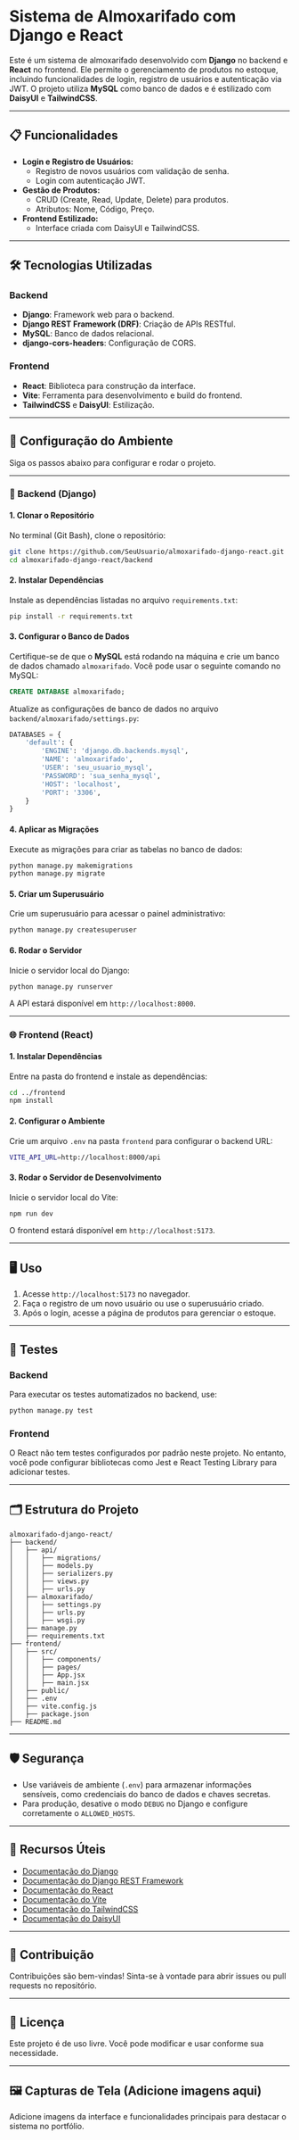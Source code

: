 
# Sistema de Almoxarifado com Django e React

Este é um sistema de almoxarifado desenvolvido com **Django** no backend e **React** no frontend. Ele permite o gerenciamento de produtos no estoque, incluindo funcionalidades de login, registro de usuários e autenticação via JWT. O projeto utiliza **MySQL** como banco de dados e é estilizado com **DaisyUI** e **TailwindCSS**.

---

## 📋 Funcionalidades

- **Login e Registro de Usuários:**
  - Registro de novos usuários com validação de senha.
  - Login com autenticação JWT.
- **Gestão de Produtos:**
  - CRUD (Create, Read, Update, Delete) para produtos.
  - Atributos: Nome, Código, Preço.
- **Frontend Estilizado:**
  - Interface criada com DaisyUI e TailwindCSS.

---

## 🛠️ Tecnologias Utilizadas

### Backend
- **Django**: Framework web para o backend.
- **Django REST Framework (DRF)**: Criação de APIs RESTful.
- **MySQL**: Banco de dados relacional.
- **django-cors-headers**: Configuração de CORS.

### Frontend
- **React**: Biblioteca para construção da interface.
- **Vite**: Ferramenta para desenvolvimento e build do frontend.
- **TailwindCSS** e **DaisyUI**: Estilização.

---

## 🚀 Configuração do Ambiente

Siga os passos abaixo para configurar e rodar o projeto.

---

### 🔧 Backend (Django)

#### 1. Clonar o Repositório
No terminal (Git Bash), clone o repositório:

```bash
git clone https://github.com/SeuUsuario/almoxarifado-django-react.git
cd almoxarifado-django-react/backend
```

#### 2. Instalar Dependências
Instale as dependências listadas no arquivo `requirements.txt`:

```bash
pip install -r requirements.txt
```

#### 3. Configurar o Banco de Dados
Certifique-se de que o **MySQL** está rodando na máquina e crie um banco de dados chamado `almoxarifado`. Você pode usar o seguinte comando no MySQL:

```sql
CREATE DATABASE almoxarifado;
```

Atualize as configurações de banco de dados no arquivo `backend/almoxarifado/settings.py`:

```python
DATABASES = {
    'default': {
        'ENGINE': 'django.db.backends.mysql',
        'NAME': 'almoxarifado',
        'USER': 'seu_usuario_mysql',
        'PASSWORD': 'sua_senha_mysql',
        'HOST': 'localhost',
        'PORT': '3306',
    }
}
```

#### 4. Aplicar as Migrações
Execute as migrações para criar as tabelas no banco de dados:

```bash
python manage.py makemigrations
python manage.py migrate
```

#### 5. Criar um Superusuário
Crie um superusuário para acessar o painel administrativo:

```bash
python manage.py createsuperuser
```

#### 6. Rodar o Servidor
Inicie o servidor local do Django:

```bash
python manage.py runserver
```

A API estará disponível em `http://localhost:8000`.

---

### 🌐 Frontend (React)

#### 1. Instalar Dependências
Entre na pasta do frontend e instale as dependências:

```bash
cd ../frontend
npm install
```

#### 2. Configurar o Ambiente
Crie um arquivo `.env` na pasta `frontend` para configurar o backend URL:

```bash
VITE_API_URL=http://localhost:8000/api
```

#### 3. Rodar o Servidor de Desenvolvimento
Inicie o servidor local do Vite:

```bash
npm run dev
```

O frontend estará disponível em `http://localhost:5173`.

---

## 🖥️ Uso

1. Acesse `http://localhost:5173` no navegador.
2. Faça o registro de um novo usuário ou use o superusuário criado.
3. Após o login, acesse a página de produtos para gerenciar o estoque.

---

## 🧪 Testes

### Backend
Para executar os testes automatizados no backend, use:

```bash
python manage.py test
```

### Frontend
O React não tem testes configurados por padrão neste projeto. No entanto, você pode configurar bibliotecas como Jest e React Testing Library para adicionar testes.

---

## 🗂️ Estrutura do Projeto

```
almoxarifado-django-react/
├── backend/
│   ├── api/
│   │   ├── migrations/
│   │   ├── models.py
│   │   ├── serializers.py
│   │   ├── views.py
│   │   ├── urls.py
│   ├── almoxarifado/
│   │   ├── settings.py
│   │   ├── urls.py
│   │   ├── wsgi.py
│   ├── manage.py
│   ├── requirements.txt
├── frontend/
│   ├── src/
│   │   ├── components/
│   │   ├── pages/
│   │   ├── App.jsx
│   │   ├── main.jsx
│   ├── public/
│   ├── .env
│   ├── vite.config.js
│   ├── package.json
├── README.md
```

---

## 🛡️ Segurança

- Use variáveis de ambiente (`.env`) para armazenar informações sensíveis, como credenciais do banco de dados e chaves secretas.
- Para produção, desative o modo `DEBUG` no Django e configure corretamente o `ALLOWED_HOSTS`.

---

## 📖 Recursos Úteis

- [Documentação do Django](https://docs.djangoproject.com)
- [Documentação do Django REST Framework](https://www.django-rest-framework.org/)
- [Documentação do React](https://reactjs.org/)
- [Documentação do Vite](https://vitejs.dev/)
- [Documentação do TailwindCSS](https://tailwindcss.com/)
- [Documentação do DaisyUI](https://daisyui.com/)

---

## 🤝 Contribuição

Contribuições são bem-vindas! Sinta-se à vontade para abrir issues ou pull requests no repositório.

---

## 📜 Licença

Este projeto é de uso livre. Você pode modificar e usar conforme sua necessidade.

---

## 🖼️ Capturas de Tela (Adicione imagens aqui)

Adicione imagens da interface e funcionalidades principais para destacar o sistema no portfólio.
